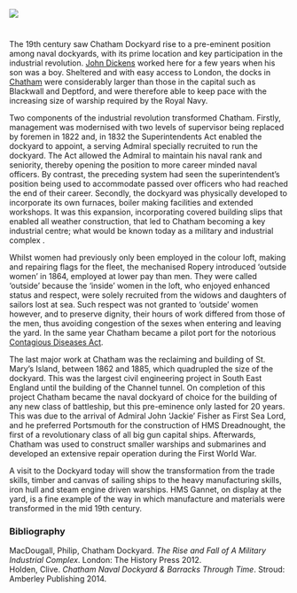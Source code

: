 <a href="https://dev.visual-essays.app"><img src="https://dev-visual-essays.netlify.app/images/ve-button.png"></a>
<param ve-config title="Chatham Dockyard" author="Martin Watts" layout="vtl" 
banner="/images/banners/19c.jpg">

#

The 19th century saw Chatham Dockyard rise to a pre-eminent position among naval dockyards, with its prime location and key participation in the industrial revolution. [John Dickens](/dickens/dickens-chatham) worked here for a few years when his son was a boy. Sheltered and with easy access to London, the docks in [Chatham](/dickens/dickens-medway) were considerably larger than those in the capital such as Blackwall and Deptford, and were therefore able to keep pace with the increasing size of warship required by the Royal Navy. 
<param ve-image url="https://upload.wikimedia.org/wikipedia/commons/1/14/Joseph_Farington_%281747-1821%29_-_Chatham_Dockyard_-_BHC1782_-_Royal_Museums_Greenwich.jpg" label="Joseph Farington (1747-1821) - Chatham Dockyard - BHC1782 - Royal Museums Greenwich" attribution="Joseph Farington, Public domain, via Wikimedia Commons">

Two components of the industrial revolution transformed Chatham. Firstly, management was modernised with two levels of supervisor being replaced by foremen in 1822 and, in 1832 the Superintendents Act enabled the dockyard to appoint, a serving Admiral specially recruited to run the dockyard. The Act allowed the Admiral to maintain his naval rank and seniority, thereby opening the position to more career minded naval officers. By contrast, the preceding system had seen the superintendent’s position being used to accommodate passed over officers who had reached the end of their career. Secondly, the dockyard was physically developed to incorporate its own furnaces, boiler making facilities and extended workshops. It was this expansion, incorporating covered building slips that enabled all weather construction, that led to Chatham becoming a key industrial centre; what would be known today as a military and industrial complex .
<param ve-image url="https://stor.artstor.org/stor/f04e222b-2912-487e-8194-b1a6e24c51c1" label="The Dockyard, Chatham">

Whilst women had previously only been employed in the colour loft, making and repairing flags for the fleet, the mechanised Ropery introduced ‘outside women’ in 1864, employed at lower pay than men. They were called ‘outside’ because the ‘inside’ women in the loft, who enjoyed enhanced status and respect, were solely recruited from the widows and daughters of sailors lost at sea. Such respect was not granted to ‘outside’ women however, and to preserve dignity, their hours of work differed from those of the men, thus avoiding congestion of the sexes when entering and leaving the yard. In the same year Chatham became a pilot port for the notorious [Contagious Diseases Act](/19c/19c-contagious-diseases).
<param ve-image url="https://upload.wikimedia.org/wikipedia/commons/7/73/Chatham_Dockyard_ropery_6.jpg" label="Chatham Dockyard Ropery" attribution="Nilfanion, CC BY-SA 4.0, via Wikimedia Commons">

The last major work at Chatham was the reclaiming and building of St. Mary’s Island, between 1862 and 1885, which quadrupled the size of the dockyard. This was the largest civil engineering project in South East England until the building of the Channel tunnel. On completion of this project Chatham became the naval dockyard of choice for the building of any new class of battleship, but this pre-eminence only lasted for 20 years. This was due to the arrival of Admiral John ‘Jackie’ Fisher as First Sea Lord, and he preferred Portsmouth for the construction of HMS Dreadnought, the first of a revolutionary class of all big gun capital ships. Afterwards, Chatham was used to construct smaller warships and submarines and developed an extensive repair operation during the First World War.
<param ve-image url="https://stor.artstor.org/stor/4e856731-aff2-4d72-91b6-01e6e1ab812f" label="The Dockyard, Chatham">

A visit to the Dockyard today will show the transformation from the trade skills, timber and canvas of sailing ships to the heavy manufacturing skills, iron hull and steam engine driven warships.  HMS Gannet, on display at the yard, is a fine example of the way in which manufacture and materials were transformed in the mid 19th century. 
<param ve-image url="https://upload.wikimedia.org/wikipedia/commons/5/50/The_Big_Shed_-_Chatham_-_geograph.org.uk_-_1962059.jpg" label="The Big Shed and HMS Gannet" attribution="The Big Shed - Chatham by Colin Babb, CC BY-SA 2.0, via Wikimedia Commons">

### Bibliography

MacDougall, Philip, Chatham Dockyard. _The Rise and Fall of A Military Industrial Complex_. London: The History Press 2012.   
Holden, Clive. _Chatham Naval Dockyard & Barracks Through Time_. Stroud: Amberley Publishing 2014.   
<param ve-image url="https://upload.wikimedia.org/wikipedia/commons/8/8d/The_Medway%2C_Chatham%2C_England-LCCN2002711859.jpg" label="The Medway at Chatham" attribution="Photochrom Print Collection, Public domain, via Wikimedia Commons">
